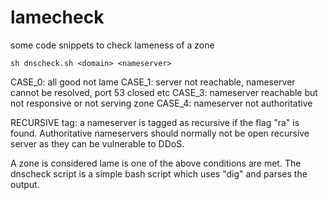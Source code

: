# lamecheck
some code snippets to check lameness of a zone

``sh dnscheck.sh <domain> <nameserver>``

CASE_0: all good not lame
CASE_1: server not reachable, nameserver cannot be resolved, port 53 closed etc
CASE_3: nameserver reachable but not responsive or not serving zone
CASE_4: nameserver not authoritative

RECURSIVE tag: a nameserver is tagged as recursive if the flag "ra" is found. Authoritative nameservers should normally not be open recursive server as they can be vulnerable to DDoS.

A zone is considered lame is one of the above conditions are met. The dnscheck script is a simple bash script which uses "dig" and parses the output.


